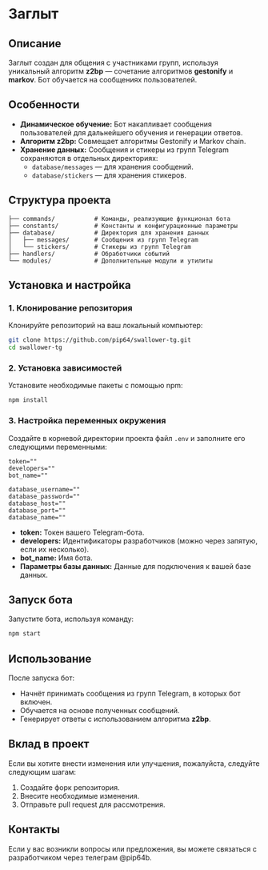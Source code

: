 # Заглыт

## Описание
Заглыт создан для общения с участниками групп, используя уникальный алгоритм **z2bp** — сочетание алгоритмов **gestonify** и **markov**. Бот обучается на сообщениях пользователей.

## Особенности
- **Динамическое обучение:** Бот накапливает сообщения пользователей для дальнейшего обучения и генерации ответов.
- **Алгоритм z2bp:** Совмещает алгоритмы Gestonify и Markov chain.
- **Хранение данных:** Сообщения и стикеры из групп Telegram сохраняются в отдельных директориях:
  - `database/messages` — для хранения сообщений.
  - `database/stickers` — для хранения стикеров.

## Структура проекта
```
├── commands/           # Команды, реализующие функционал бота
├── constants/          # Константы и конфигурационные параметры
├── database/           # Директория для хранения данных
│   ├── messages/       # Сообщения из групп Telegram
│   └── stickers/       # Стикеры из групп Telegram
├── handlers/           # Обработчики событий
└── modules/            # Дополнительные модули и утилиты
```

## Установка и настройка

### 1. Клонирование репозитория
Клонируйте репозиторий на ваш локальный компьютер:
```bash
git clone https://github.com/pip64/swallower-tg.git
cd swallower-tg
```

### 2. Установка зависимостей
Установите необходимые пакеты с помощью npm:
```bash
npm install
```

### 3. Настройка переменных окружения
Создайте в корневой директории проекта файл `.env` и заполните его следующими переменными:
```env
token=""
developers=""
bot_name=""

database_username=""
database_password=""
database_host=""
database_port=""
database_name=""
```
- **token:** Токен вашего Telegram-бота.
- **developers:** Идентификаторы разработчиков (можно через запятую, если их несколько).
- **bot_name:** Имя бота.
- **Параметры базы данных:** Данные для подключения к вашей базе данных.

## Запуск бота
Запустите бота, используя команду:
```bash
npm start
```

## Использование
После запуска бот:
- Начнёт принимать сообщения из групп Telegram, в которых бот включен.
- Обучается на основе полученных сообщений.
- Генерирует ответы с использованием алгоритма **z2bp**.

## Вклад в проект
Если вы хотите внести изменения или улучшения, пожалуйста, следуйте следующим шагам:
1. Создайте форк репозитория.
2. Внесите необходимые изменения.
3. Отправьте pull request для рассмотрения.

## Контакты
Если у вас возникли вопросы или предложения, вы можете связаться с разработчиком через телеграм @pip64b.
